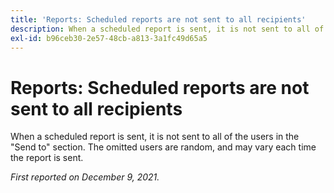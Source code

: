 ```yaml
---
title: 'Reports: Scheduled reports are not sent to all recipients'
description: When a scheduled report is sent, it is not sent to all of the users in the Send to section. The omitted users are random, and may vary each time the report is sent.
exl-id: b96ceb30-2e57-48cb-a813-3a1fc49d65a5
---
```

# Reports: Scheduled reports are not sent to all recipients

When a scheduled report is sent, it is not sent to all of the users in the "Send to" section. The omitted users are random, and may vary each time the report is sent.

_First reported on December 9, 2021._
